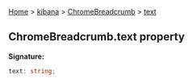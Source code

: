 [Home](./index) &gt; [kibana](./kibana.md) &gt; [ChromeBreadcrumb](./kibana.chromebreadcrumb.md) &gt; [text](./kibana.chromebreadcrumb.text.md)

## ChromeBreadcrumb.text property

<b>Signature:</b>

```typescript
text: string;
```
